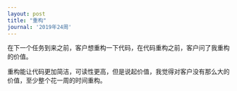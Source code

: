```yaml
---
layout: post
title: "重构"
journal: '2019年24周'
---
```


在下一个任务到来之前，客户想重构一下代码，在代码重构之前，客户问了我重构的价值。

重构能让代码更加简洁，可读性更高，但是说起价值，我觉得对客户没有那么大的价值，至少整个花一周的时间重构。

